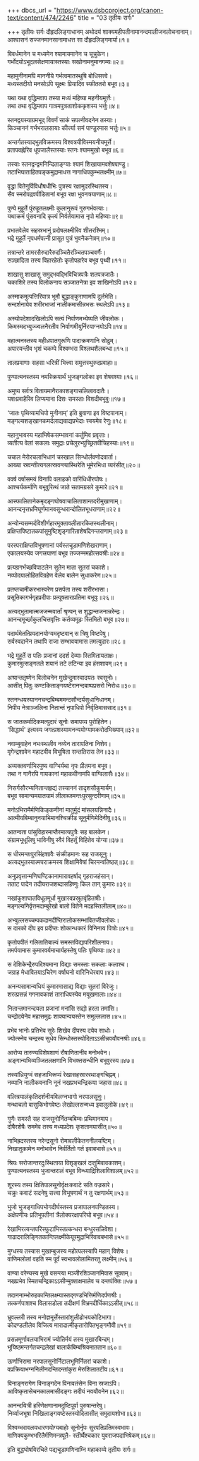 +++
dbcs_url = "https://www.dsbcproject.org/canon-text/content/474/2246"
title = "03 तृतीयः सर्गः"

+++
तृतीयः सर्गः
दौहृदलिङ्गाधानम्
अथोदयं शाक्यमहीपतीनामानन्दमालीजनलोचनानाम्।  
आश्वासनं सज्जनमानसानामाधत्त सा दौहृदलिङ्गमार्या॥१॥

विवर्धमानेन च मध्यमेन श्यामायमानेन च चूचुकेन।  
गर्भोदयोऽभूदलसेक्षणायास्तस्याः सखोनामनुमानगम्यः॥२॥

महामुनीनामपि माननीये गर्भत्वमातस्थुषि बोधिसत्त्वे।  
मध्यस्तदीयो मनसोऽपि सूक्ष्मः प्रियादिव स्फीततरो बभूव॥३॥

यथा यथा वृद्धिमवाप तस्या मध्यं महिष्या महनीयमूर्त्तेः।  
तथा तथा वृद्धिमवाप गात्रमपुत्रताशोककृशस्य भर्त्तुः॥४॥

स्तनद्वयस्याग्रमभूद् विवर्णं साकं सपत्नीवदनेन तस्याः।  
किञ्चाननं गर्भभरालसायाः कीर्त्त्या समं पाण्डुरमास भर्त्तुः॥५॥

अन्तर्गतस्याद्भुतविक्रमस्य विश्वत्रयीविस्मयनीयमूर्त्ते।  
प्रतापवह्नेरिव धूपजालैस्तस्याः स्तनः श्याममुखो बभूव॥६॥

तस्याः स्तनद्वन्द्वमनिन्दिताङ्ग्याः श्यामं शिखायामवशेषपाण्डु।  
तटाभिघाताहितपङ्कमुद्रामाधत्त नागाधिपकुम्भलक्ष्मीम्॥७॥

वृद्धा वितेनुर्विविधौषधीभिः पुत्रस्य रक्षामुदरस्थितस्य।  
सैव स्मरोपद्रवपीडितानां बभूव रक्षा भुवनत्रयाणाम्॥८॥

पुण्ये मुहूर्ते पुंरुहूतलक्ष्मीः कुलानुरूपं गुरुगर्भवत्याः।  
यथाक्रमं पुंसवनादि कृत्यं निर्वर्तयामास नृपो महिष्याः॥९॥

प्रभातवेलेव सहस्रभानुं प्रदोषलक्ष्मीरिव शीतरश्मिम्।  
भद्रे मुहूर्ते नृपधर्मपत्नी प्रासूत पुत्रं भुवनैकनेत्रम्॥१०॥

तत्रान्तरे तामरसैरुदारैरुदञ्चितैरञ्चितपञ्चवर्णैः।  
सञ्छादिता तस्य विहारहेतोः कृतोपहारेव बभूव पृथ्वी॥११॥

शाखासु शाखासु समुद्भवद्भिविचित्रपत्रैः शतपत्रजातैः।  
चकाशिरे तस्य विलोकनाय सञ्जातनेत्रा इव शाखिनोऽपि॥१२॥

अस्माकमुत्पत्तिरिवात्र भूमौ बुद्धाङ्कुराणामपि दुर्लभेति।  
सन्दर्शनायेव शरीरभाजां नालीकमासीन्नभसः स्थलेऽपि॥१३॥

अस्योपदेशादखिलोऽपि सत्यं निर्वाणमभ्येष्यति जीवलोकः।  
किमस्मदभ्युज्ज्वलनैरतीव निर्वाणमीयुर्निरयाग्नयोऽपि॥१४॥

महात्मनस्तस्य महीध्रपातगुरूणि पादाक्रमणानि सोढुम्।  
अपारयन्तीव भृशं चकम्पे विश्वम्भरा विश्लथशैलबन्धा॥१५॥

तालप्रमाणाः सहसा धरित्रीं भित्त्वा समुत्तस्थुरुदप्रवाहाः॥

पुण्यात्मनस्तस्य नमस्क्रियार्थं भुजङ्गलोका इव शेषवश्याः॥१६॥

अमुष्य सर्वत्र वितायमानैराकाशङ्गासलिलावदातैः।  
यशःप्रवाहैरिव लिप्यमाना दिशः समस्ताः विशदीबभूवुः॥१७॥

‘जातः पृथिव्यामधिपो मुनीनाम्’ इति ब्रुवाणा इव विष्टपानाम्।  
मङ्गल्यशङ्खानकमर्दलाद्यवाद्यप्रभेदाः स्वयमेव रेणुः॥१८॥

महानुभावस्य महाभिषेकसम्भावनां कर्तुमिव प्रवृत्ताः।  
व्यतीत्य वेलां सकलाः समुद्राः प्रचेलुरभ्युच्छ्रितवीचिहस्याः॥१९॥

चचाल मेरोरचलाभिधानं चस्खाल सिन्धोर्लवणोदवार्ता।  
आख्या स्रवन्तीत्यगलत्स्रवन्त्यास्थिरेति भूमेरभिधा व्यरंसीत्॥२०॥

ववर्ष वर्षासमयं विनापि वलाहको वारिधिधीरघोषः।  
आश्चर्यकर्माणि बभूवुरित्थं जाते सतामग्रसरे कुमारे॥२१॥

आस्फालितानेकमृदङ्गघोषवाचालिताशान्तदरीमुखाणाम्।  
आनन्दनृत्तभ्रमिघूर्णमानवसुन्धरान्दोलितभूधराणाम्॥२२॥

अन्योन्यसम्मर्दविशीर्णहारमुक्तावलीतारकितस्थलीनाम्।  
प्रक्षिप्तपिष्टातकपांसुमुष्टिशृङ्गारिताशेषदिगन्तराणाम्॥२३॥

परस्पराक्षिप्तविभूषणानां पर्यस्तचूडामणिशेखराणाम्।  
एकालयस्येव जगत्त्रयाणां बभूव तज्जन्ममहोत्सवश्रीः॥२४॥

प्रत्यग्रगर्भच्छविपाटलेन सुतेन माता सुतरां चकाशे।  
नव्योदयालोहितविग्रहेण वेलेव बालेन सुधाकरेण॥२५॥

प्रतप्तचामीकरभास्वरेण प्रसर्पता तस्य शरीरभासा।  
प्रसूतिकागर्भगृहप्रदीपाः प्रत्यूषताराप्रतिमा बभूवुः॥२६॥

अत्यद्भुतामात्मजजन्मवार्तां श्रृण्वन् स शुद्धान्तजनान्नरेन्द्रः।  
आनन्दमूर्च्छाकुलचित्तवृत्तिः कर्तव्यमूढः स्तिमितो बभूव॥२७॥

पदार्थमेतत्प्रियदानयोग्यमदृष्टवान् स त्रिषु विष्टपेषु।  
सर्वस्वदानेन तथापि राजा सम्भावयामास तमत्युदारः॥२८॥

भद्रे मुहूर्ते स पतिः प्रजानां ददर्श देव्याः स्तिमितायताक्षः।  
कुमारमुत्सङ्गतले शयानं तटे तटिन्या इव हंसशावम्॥२९॥

अश्रान्ततृष्णेन विलोचनेन मुखेन्दुमास्वादयतः स्वसूनोः।  
आसीत् पितुः कण्टकिताङ्गयष्टेरानन्दबाष्पप्रसरो निरोधः॥३०॥

स्तनन्धयस्याननचन्द्रबिम्बममन्दसौन्दर्यसुधानिधानम्।  
निपीय नेत्राञ्जलिना नितान्तं नृपाधिपो निर्वृतिमाससाद॥३१॥

स जातकर्मादिकमत्युदारं सूनोः समापय्य पुरोहितेन।  
'सिद्धार्थ' इत्यस्य जगत्प्रशस्यामनन्ययोग्यामकरोदभिख्याम्॥३२॥

नवाम्बुवाहेन नभःस्थलीव नव्येन तारापतिना निशेव।  
मृगेन्द्रशावेन महाटवीव विभूषिता सन्ततिरास तेन॥३३॥

अव्यक्तवर्णाभिरमुष्य वाग्भिर्यथा नृपः प्रीतमना बभूव।  
तथा न गानैरपि गायकानां महाकवीनामपि वाग्विलासैः॥३४॥

निसर्गसौरभ्यनितान्तहृद्यं तस्याननं तादृशसौकुमार्यम्।  
बभूव सामान्यमयातयामं लीलाब्जमन्तःपुरसुन्दरीणाम्॥३५॥

मनोऽभिरामैर्मणिकिङ्कणीनां मातुर्मुदं मांसलयन्निनादैः।  
आत्मीयबिम्बानुनयाभिमानश्चिक्रीड सूनुर्मणिमेदिनीषु॥३६॥

आतन्वता पांसुविहारमाप्तैरमात्यपुत्रैः सह बालकेन।  
संग्रामभूधूलिषु भाविनीषु स्वैरं विहर्तुं विहितेव योग्या॥३७॥

स धीरमन्तःपुरसिंहशावैः संक्रीडमानः सह राजसूनुः।  
अत्यद्भुतस्यात्मपराक्रमस्य शिक्षामिवैषां चिरमन्वतिष्ठत्॥३८॥

अनुप्रवृत्तान्मणिघण्टिकानामारावहर्षाद् गृहराजहंसान्।  
तताट पादेन तदीयराजशब्दासहिष्णुः किल तान् कुमारः॥३९॥

नखांकुशाघातविधूतमूर्धा मुखारवप्रस्रुतवृंहितश्रीः।  
मङ्गल्यनिर्वृत्तमदाम्बुरेखो बालो वितेने मदहस्तिलीलाम्॥४०॥

अभ्युल्लसच्चम्पकदामदीप्तिरालोकसम्भावितजीवलोकः।  
स दारको दीप इव प्रदीप्तः शोकान्धकारं विनिनाय पित्रोः॥४१॥

कृतोपवीतं गलितातिबाल्यं समस्तविद्यापरिशीलनाय।  
तमर्पयामास कुमारवर्यमाचार्यहस्तेषु पतिः पृथिव्याः॥४२॥

स देशिकेन्द्रैरुपदिश्यमाना विद्याः समस्ताः सकलाः कलाश्च।  
जग्राह मेधावितयाऽचिरेण वर्षाघनो वारिनिधेरवाप॥४३॥

अनन्यसामान्यधियं कुमारमासाद्य विद्याः सुतरां विरेजुः।  
शरत्प्रसन्नं गगनावकाशं ताराधिपस्येव मयूखमालाः॥४४॥

नितान्तमानन्दयता प्रजानां मनांसि सद्यो हरता तमांसि।  
चन्द्रोदयेनेव महासमुद्रः शाक्यान्वयस्तेन समुल्ललास॥४५॥

प्रभेव भानोः प्रतिभेव सूरेः शिखेव दीपस्य दयेव साधोः।  
ज्योत्स्नेव चन्द्रस्य सुधेव सिन्धोस्तस्योदिताऽऽसीन्नवयौवनश्रीः॥४६॥

आरोप्य तारुण्यविशेषशाणं रौषाणितानीव मनोभवेन।  
अङ्गान्यभिव्यञ्जितलक्षणानि विभक्तसन्धीनि बभूवुरस्य॥४७॥

तस्यांध्रियुग्मं सहजाभिरूप्यं रेखासहस्राररथाङ्गचिह्नम्।  
नव्यानि नालीकवनानि नूनं नखप्रभचन्द्रिकया जहास॥४८॥

वलित्रयालंकृतिदर्शनीयविलग्नभागो नरपालसूनुः।  
मन्थाचलो वासुकिभोगवेष्टः लेखोल्लसन्मध्य इवालुलोके॥४९॥

गुणैः समस्तै सह राजसूनोर्नितम्बबिम्वः प्रथिमानमाप।  
दोषैरशेषैः सममेव तस्य मध्यप्रदेशः कृशतामयासीत्॥५०॥

नाभिह्रदस्तस्य नरेन्द्रसूनो रोमावलीकेतननीलयष्टिम्।  
निखातुकामेन मनोभावेन निर्वर्तितो गर्त इवाबभासे॥५१॥

श्रियः सरोजान्तरदुःस्थिताया विशृङ्खलं दातुमिवावकाशम्।  
पुण्यात्मनस्तस्य भुजान्तरालं बभूव विन्ध्याद्रिशिलाविशालम्॥५२॥

शूरस्य तस्य क्षितिपालसूनोर्वृक्षःकवाटे सति वज्रसारे।  
चक्रुः कवाटं सदनेषु सत्त्वा विभूषणार्थं न तु रक्षणार्थम्॥५३॥

भुजो भुजङ्गाधिपभोगदीर्घस्तस्य प्रजापालनपण्डितस्य।  
अक्षेपणीयः प्रतिभूपतीनां त्रैलोक्यरक्षापरिघो बभूव॥५४॥

रेखाभिरत्यन्तपरिस्फुटाभिस्तत्कन्धरा बन्धुरसन्निवेशा।  
गाढादरालिङ्गितकान्तिलक्ष्मीकेयूरमुद्राभिरिवावबभासे॥५५॥

मुग्धस्य तस्यास मुखाम्बुजस्य महोत्पलस्यापि महान् विशेषः।  
वाणिमलोलां वहति स्म पूर्वं स्वभावलोलामितरतु लक्ष्मीम्॥५६॥

वाण्या वरेण्यस्य मुखे वसन्त्या मञ्जीरशिञ्जानमिवास सूक्तम्।  
नखप्रभेव स्मितचन्द्रिकाऽऽसीन्मुक्ताक्षमालेव च दन्तपंक्तिः॥५७॥

तदाननाम्भोरुहकान्तिलक्ष्म्यास्तद्गण्डभित्तिर्मणिदर्पणश्रीः।  
तत्कर्णपाशश्च विलासडोला तदीक्षणं विभ्रमदीर्धिकाऽऽसीत्॥५८॥

भ्रूवल्लरी तस्य मनोज्ञमूर्त्तेस्तारांशुलीढोभयकोटिभागा।  
कोदण्डलीलेव विजित्य मारादात्मीकृतारोपितभृङ्गमौवी॥५९॥

प्रसन्नमूर्णावलयाभिरामं ज्योतिर्मयं तस्य मुखारबिन्दम्।  
भूयिष्ठमन्तर्गतचन्द्रलेखां बालार्कबिम्बश्रियमाततान॥६०॥

ऊर्णाभिरामा नरपालसूनोर्निटालभूमिर्नितरां चकाशे।  
वप्रक्रियाभग्ननिलीनदन्तिदन्तांकुरा मेरुशिलातटीव॥६१॥

विनाङ्गरागेण विनाङ्गदेन विनावतंसेन विना स्रजाऽपि।  
आविष्कृतासेचनकालमासीदङ्गः तदीयं नवयौवनेन॥६२॥

आनन्दयित्री हरिणेक्षणानामदुष्टिपूर्वा पुरुषान्तरेषु।  
निर्व्याजभूषा निखिलाङ्गयष्टेस्तस्योदितासीत् समुदायशोभा॥६३॥

विश्वम्भरावलयधारणयोग्यबाहोः
सूनोर्नृपः सुरपतिप्रतिमस्वभावः।  
माणिक्यकुम्भभरितैर्मणिमन्त्रपूतै-
स्तीर्थैश्चकार युवराजपदाभिषेकम्॥६४॥

इति बुद्धघोषविरचिते पद्यचूडामणिनाम्नि महाकाव्ये तृतीयः सर्गः॥


